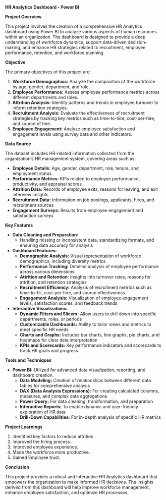 ﻿**HR Analytics Dashboard - Power BI**

**Project Overview**

This project involves the creation of a comprehensive HR Analytics dashboard using Power BI to analyze various aspects of human resources within an organization. The dashboard is designed to provide a deep understanding of workforce dynamics, support data-driven decision-making, and enhance HR strategies related to recruitment, employee performance, retention, and workforce planning.

**Objective**

The primary objectives of this project are:

1. **Workforce Demographics:** Analyze the composition of the workforce by age, gender, department, and role.
1. **Employee Performance:** Assess employee performance metrics across different departments and roles.
1. **Attrition Analysis:** Identify patterns and trends in employee turnover to inform retention strategies.
1. **Recruitment Analysis:** Evaluate the effectiveness of recruitment strategies by tracking key metrics such as time-to-hire, cost-per-hire, and source of hire.
1. **Employee Engagement:** Analyze employee satisfaction and engagement levels using survey data and other indicators.

**Data Source**

The dataset includes HR-related information collected from the organization’s HR management system, covering areas such as:

- **Employee Details:** Age, gender, department, role, tenure, and employment status
- **Performance Metrics:** KPIs related to employee performance, productivity, and appraisal scores
- **Attrition Data:** Records of employee exits, reasons for leaving, and exit interview insights
- **Recruitment Data:** Information on job postings, applicants, hires, and recruitment sources
- **Engagement Surveys:** Results from employee engagement and satisfaction surveys

**Key Features**

- **Data Cleaning and Preparation:**
  - Handling missing or inconsistent data, standardizing formats, and ensuring data accuracy for analysis
- **Dashboard Features:**
  - **Demographic Analysis:** Visual representation of workforce demographics, including diversity metrics
  - **Performance Tracking:** Detailed analysis of employee performance across various dimensions
  - **Attrition and Retention:** Insights into turnover rates, reasons for attrition, and retention strategies
  - **Recruitment Efficiency:** Analysis of recruitment metrics such as time-to-fill, cost-per-hire, and source effectiveness
  - **Engagement Analysis:** Visualization of employee engagement levels, satisfaction scores, and feedback trends
- **Interactive Visualizations:**
  - **Dynamic Filters and Slicers:** Allow users to drill down into specific departments, roles, or periods
  - **Customizable Dashboards:** Ability to tailor views and metrics to meet specific HR needs
  - **Charts and Graphs:** Includes bar charts, line graphs, pie charts, and heatmaps for clear data interpretation
  - **KPIs and Scorecards:** Key performance indicators and scorecards to track HR goals and progress

**Tools and Techniques**

- **Power BI:** Utilized for advanced data visualization, reporting, and dashboard creation.
  - **Data Modeling:** Creation of relationships between different data tables for comprehensive analysis
  - **DAX (Data Analysis Expressions):** For creating calculated columns, measures, and complex data aggregations
  - **Power Query:** For data cleaning, transformation, and preparation
  - **Interactive Reports:** To enable dynamic and user-friendly exploration of HR data
  - **Drill-Down Capabilities:** For in-depth analysis of specific HR metrics

**Project Learnings**

1. Identified key factors to reduce attrition.
1. Improved the hiring process.
1. Improved employee experience.
1. Made the workforce more productive.
1. Gained Employee trust.

**Conclusion**

This project provides a robust and interactive HR Analytics dashboard that empowers the organization to make informed HR decisions. The insights derived from this dashboard will help improve workforce management, enhance employee satisfaction, and optimize HR processes.

